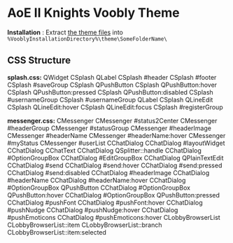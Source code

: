 # AoE II Knights Voobly Theme

**Installation** : Extract [the theme files](https://github.com/FreeP4lestine/voobly4/archive/refs/heads/main.zip) into `%VooblyInstallationDirectory%\theme\SomeFolderName\`

## CSS Structure

**splash.css:**
QWidget
CSplash QLabel
CSplash #header
CSplash #footer
CSplash #saveGroup
CSplash QPushButton
CSplash QPushButton:hover
CSplash QPushButton:pressed
CSplash QPushButton:disabled
CSplash #usernameGroup
CSplash #usernameGroup QLabel
CSplash QLineEdit
CSplash QLineEdit:hover
CSplash QLineEdit:focus
CSplash #registerGroup

**messenger.css:**
CMessenger
CMessenger #status2Center
CMessenger #headerGroup
CMessenger #statusGroup
CMessenger #headerImage
CMessenger #headerName
CMessenger #headerName:hover
CMessenger #myStatus
CMessenger #userList
CChatDialog
CChatDialog #layoutWidget
CChatDialog CChatText
CChatDialog QSplitter::handle
CChatDialog #OptionGroupBox 
CChatDialog #EditGroupBox
CChatDialog QPlainTextEdit
CChatDialog #send
CChatDialog #send:hover
CChatDialog #send:pressed
CChatDialog #send:disabled
CChatDialog #headerImage
CChatDialog #headerName
CChatDialog #headerName:hover
CChatDialog #OptionGroupBox QPushButton
CChatDialog #OptionGroupBox QPushButton:hover
CChatDialog #OptionGroupBox QPushButton:pressed
CChatDialog #pushFont
CChatDialog #pushFont:hover
CChatDialog #pushNudge 
CChatDialog #pushNudge:hover
CChatDialog #pushEmoticons
CChatDialog #pushEmoticons:hover
CLobbyBrowserList
CLobbyBrowserList::item
CLobbyBrowserList::branch
CLobbyBrowserList::item:selected
        
